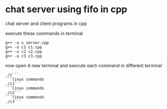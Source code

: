 # chat server using fifo in cpp
 chat server and client programs in cpp

execute these commands in terminal 

```linux commands
g++ -o s server.cpp
g++ -o c1 c1.cpp
g++ -o c2 c2.cpp
g++ -o c3 c3.cpp
```
now open 4 new terminal and execute each command in  different terminal
```linux commands
./s```
```linux commands
./c1```
```linux commands
./c2```
```linux commands
./c3```
